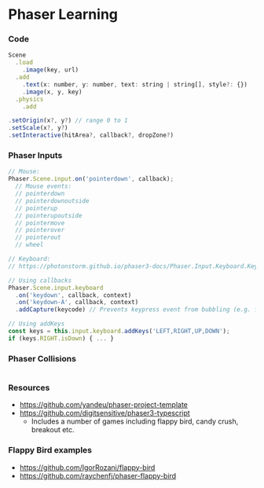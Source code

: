 # Phaser Learning

### Code

```js
Scene
  .load
    .image(key, url)
  .add
    .text(x: number, y: number, text: string | string[], style?: {})
    .image(x, y, key)
  .physics
    .add

.setOrigin(x?, y?) // range 0 to 1
.setScale(x?, y?)
.setInteractive(hitArea?, callback?, dropZone?)
```


### Phaser Inputs
```js
// Mouse:
Phaser.Scene.input.on('pointerdown', callback);
  // Mouse events:
  // pointerdown
  // pointerdownoutside
  // pointerup
  // pointerupoutside
  // pointermove
  // pointerover
  // pointerout
  // wheel

// Keyboard:
// https://photonstorm.github.io/phaser3-docs/Phaser.Input.Keyboard.KeyboardPlugin.html 

// Using callbacks
Phaser.Scene.input.keyboard
  .on('keydown', callback, context)
  .on('keydown-A', callback, context)
  .addCapture(keycode) // Prevents keypress event from bubbling (e.g. for space or arrow keys)

// Using addKeys
const keys = this.input.keyboard.addKeys('LEFT,RIGHT,UP,DOWN');
if (keys.RIGHT.isDown) { ... }
```


### Phaser Collisions
```js

```

### Resources
- https://github.com/yandeu/phaser-project-template
- https://github.com/digitsensitive/phaser3-typescript
  - Includes a number of games including flappy bird, candy crush, breakout etc.

### Flappy Bird examples
- https://github.com/IgorRozani/flappy-bird
- https://github.com/raychenfj/phaser-flappy-bird
